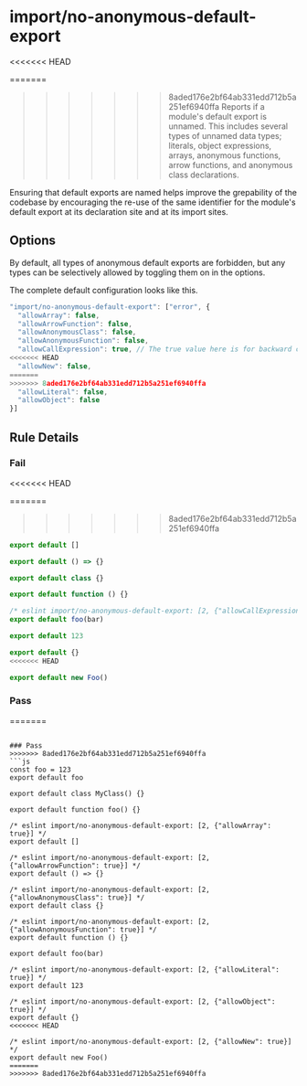# import/no-anonymous-default-export

<<<<<<< HEAD
<!-- end auto-generated rule header -->

=======
>>>>>>> 8aded176e2bf64ab331edd712b5a251ef6940ffa
Reports if a module's default export is unnamed. This includes several types of unnamed data types; literals, object expressions, arrays, anonymous functions, arrow functions, and anonymous class declarations.

Ensuring that default exports are named helps improve the grepability of the codebase by encouraging the re-use of the same identifier for the module's default export at its declaration site and at its import sites.

## Options

By default, all types of anonymous default exports are forbidden, but any types can be selectively allowed by toggling them on in the options.

The complete default configuration looks like this.

```js
"import/no-anonymous-default-export": ["error", {
  "allowArray": false,
  "allowArrowFunction": false,
  "allowAnonymousClass": false,
  "allowAnonymousFunction": false,
  "allowCallExpression": true, // The true value here is for backward compatibility
<<<<<<< HEAD
  "allowNew": false,
=======
>>>>>>> 8aded176e2bf64ab331edd712b5a251ef6940ffa
  "allowLiteral": false,
  "allowObject": false
}]
```

## Rule Details

### Fail
<<<<<<< HEAD

=======
>>>>>>> 8aded176e2bf64ab331edd712b5a251ef6940ffa
```js
export default []

export default () => {}

export default class {}

export default function () {}

/* eslint import/no-anonymous-default-export: [2, {"allowCallExpression": false}] */
export default foo(bar)

export default 123

export default {}
<<<<<<< HEAD

export default new Foo()
```

### Pass

=======
```

### Pass
>>>>>>> 8aded176e2bf64ab331edd712b5a251ef6940ffa
```js
const foo = 123
export default foo

export default class MyClass() {}

export default function foo() {}

/* eslint import/no-anonymous-default-export: [2, {"allowArray": true}] */
export default []

/* eslint import/no-anonymous-default-export: [2, {"allowArrowFunction": true}] */
export default () => {}

/* eslint import/no-anonymous-default-export: [2, {"allowAnonymousClass": true}] */
export default class {}

/* eslint import/no-anonymous-default-export: [2, {"allowAnonymousFunction": true}] */
export default function () {}

export default foo(bar)

/* eslint import/no-anonymous-default-export: [2, {"allowLiteral": true}] */
export default 123

/* eslint import/no-anonymous-default-export: [2, {"allowObject": true}] */
export default {}
<<<<<<< HEAD

/* eslint import/no-anonymous-default-export: [2, {"allowNew": true}] */
export default new Foo()
=======
>>>>>>> 8aded176e2bf64ab331edd712b5a251ef6940ffa
```
